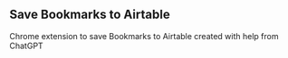 ## Save Bookmarks to Airtable
Chrome extension to save Bookmarks to Airtable created with help from ChatGPT

